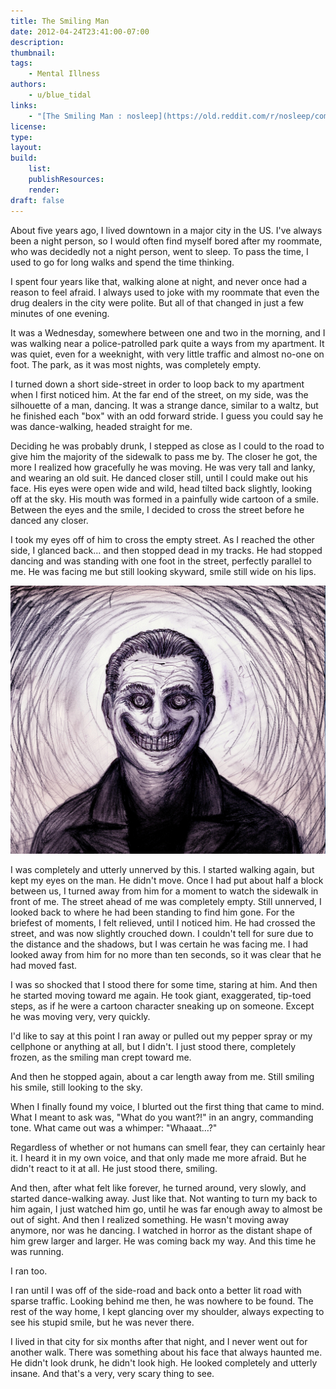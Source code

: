 ```yaml
---
title: The Smiling Man
date: 2012-04-24T23:41:00-07:00
description:
thumbnail:
tags:
    - Mental Illness
authors:
    - u/blue_tidal
links:
    - "[The Smiling Man : nosleep](https://old.reddit.com/r/nosleep/comments/sp9vo/the_smiling_man/)"
license:
type:
layout:
build:
    list: 
    publishResources: 
    render: 
draft: false
---
```


About five years ago, I lived downtown in a major city in the US. I've always been a night person, so I would often find myself bored after my roommate, who was decidedly not a night person, went to sleep. To pass the time, I used to go for long walks and spend the time thinking.

I spent four years like that, walking alone at night, and never once had a reason to feel afraid. I always used to joke with my roommate that even the drug dealers in the city were polite. But all of that changed in just a few minutes of one evening.

It was a Wednesday, somewhere between one and two in the morning, and I was walking near a police-patrolled park quite a ways from my apartment. It was quiet, even for a weeknight, with very little traffic and almost no-one on foot. The park, as it was most nights, was completely empty.

I turned down a short side-street in order to loop back to my apartment when I first noticed him. At the far end of the street, on my side, was the silhouette of a man, dancing. It was a strange dance, similar to a waltz, but he finished each "box" with an odd forward stride. I guess you could say he was dance-walking, headed straight for me.

Deciding he was probably drunk, I stepped as close as I could to the road to give him the majority of the sidewalk to pass me by. The closer he got, the more I realized how gracefully he was moving. He was very tall and lanky, and wearing an old suit. He danced closer still, until I could make out his face. His eyes were open wide and wild, head tilted back slightly, looking off at the sky. His mouth was formed in a painfully wide cartoon of a smile. Between the eyes and the smile, I decided to cross the street before he danced any closer.

I took my eyes off of him to cross the empty street. As I reached the other side, I glanced back... and then stopped dead in my tracks. He had stopped dancing and was standing with one foot in the street, perfectly parallel to me. He was facing me but still looking skyward, smile still wide on his lips.

![The_smiling_man.jpg](The_smiling_man.jpg)

I was completely and utterly unnerved by this. I started walking again, but kept my eyes on the man. He didn't move. Once I had put about half a block between us, I turned away from him for a moment to watch the sidewalk in front of me. The street ahead of me was completely empty. Still unnerved, I looked back to where he had been standing to find him gone. For the briefest of moments, I felt relieved, until I noticed him. He had crossed the street, and was now slightly crouched down. I couldn't tell for sure due to the distance and the shadows, but I was certain he was facing me. I had looked away from him for no more than ten seconds, so it was clear that he had moved fast.

I was so shocked that I stood there for some time, staring at him. And then he started moving toward me again. He took giant, exaggerated, tip-toed steps, as if he were a cartoon character sneaking up on someone. Except he was moving very, very quickly.

I'd like to say at this point I ran away or pulled out my pepper spray or my cellphone or anything at all, but I didn't. I just stood there, completely frozen, as the smiling man crept toward me.

And then he stopped again, about a car length away from me. Still smiling his smile, still looking to the sky.

When I finally found my voice, I blurted out the first thing that came to mind. What I meant to ask was, "What do you want?!" in an angry, commanding tone. What came out was a whimper: "Whaaat…?"

Regardless of whether or not humans can smell fear, they can certainly hear it. I heard it in my own voice, and that only made me more afraid. But he didn't react to it at all. He just stood there, smiling.

And then, after what felt like forever, he turned around, very slowly, and started dance-walking away. Just like that. Not wanting to turn my back to him again, I just watched him go, until he was far enough away to almost be out of sight. And then I realized something. He wasn't moving away anymore, nor was he dancing. I watched in horror as the distant shape of him grew larger and larger. He was coming back my way. And this time he was running.

I ran too.

I ran until I was off of the side-road and back onto a better lit road with sparse traffic. Looking behind me then, he was nowhere to be found. The rest of the way home, I kept glancing over my shoulder, always expecting to see his stupid smile, but he was never there.

I lived in that city for six months after that night, and I never went out for another walk. There was something about his face that always haunted me. He didn't look drunk, he didn't look high. He looked completely and utterly insane. And that's a very, very scary thing to see.

